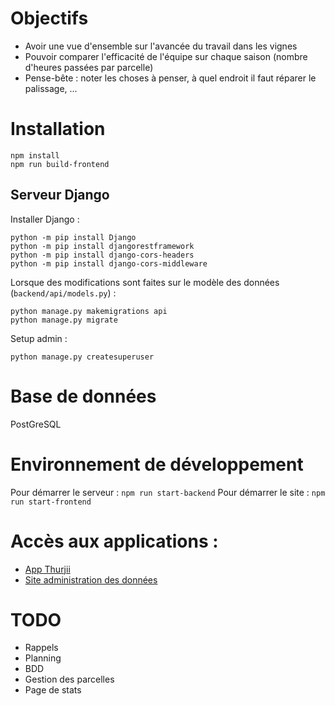 # Objectifs

- Avoir une vue d'ensemble sur l'avancée du travail dans les vignes
- Pouvoir comparer l'efficacité de l'équipe sur chaque saison (nombre d'heures passées par parcelle)
- Pense-bête : noter les choses à penser, à quel endroit il faut réparer le palissage, ...

# Installation

```
npm install
npm run build-frontend
```

## Serveur Django

Installer Django :
```
python -m pip install Django
python -m pip install djangorestframework
python -m pip install django-cors-headers
python -m pip install django-cors-middleware
```

Lorsque des modifications sont faites sur le modèle des données (`backend/api/models.py`) :
```
python manage.py makemigrations api
python manage.py migrate
```

Setup admin :
```
python manage.py createsuperuser
```

# Base de données

PostGreSQL

# Environnement de développement

Pour démarrer le serveur : `npm run start-backend`
Pour démarrer le site : `npm run start-frontend`

# Accès aux applications :
- [App Thurjii](http://localhost:8080)
- [Site administration des données](http://localhost:8081/admin)

# TODO
- Rappels
- Planning
- BDD
- Gestion des parcelles
- Page de stats